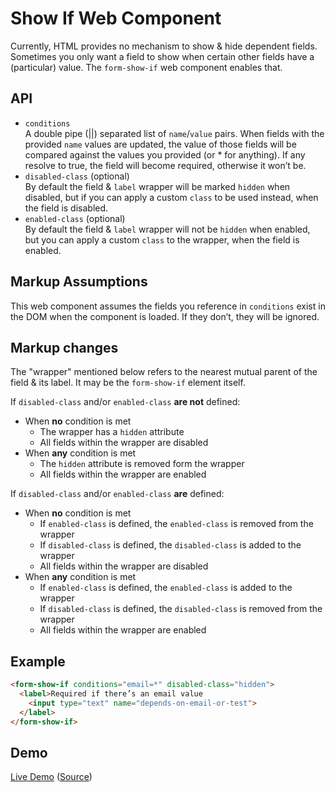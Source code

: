 # Show If Web Component

Currently, HTML provides no mechanism to show & hide dependent fields. Sometimes you only want a field to show when certain other fields have a (particular) value. The `form-show-if` web component enables that.

## API

<ul>
  <li><code>conditions</code><br> A double pipe (||) separated list of <code>name</code>/<code>value</code> pairs. When fields with the provided <code>name</code> values are updated, the value of those fields will be compared against the values you provided (or * for anything). If any resolve to true, the field will become required, otherwise it won’t be.</li>
  <li><code>disabled-class</code> (optional)<br> By default the field & <code>label</code> wrapper will be marked <code>hidden</code> when disabled, but if you can apply a custom <code>class</code> to be used instead, when the field is disabled.</li>
  <li><code>enabled-class</code> (optional)<br> By default the field & <code>label</code> wrapper will not be <code>hidden</code> when enabled, but you can apply a custom <code>class</code> to the wrapper, when the field is enabled.</li>
</ul>

## Markup Assumptions

This web component assumes the fields you reference in `conditions` exist in the DOM when the component is loaded. If they don’t, they will be ignored.

## Markup changes

The "wrapper" mentioned below refers to the nearest mutual parent of the field & its label. It may be the `form-show-if` element itself.

If `disabled-class` and/or `enabled-class` **are not** defined:

* When **no** condition is met
  * The wrapper has a `hidden` attribute
  * All fields within the wrapper are disabled
* When **any** condition is met
  * The `hidden` attribute is removed form the wrapper
  * All fields within the wrapper are enabled

If `disabled-class` and/or `enabled-class` **are** defined:

* When **no** condition is met
  * If `enabled-class` is defined, the `enabled-class` is removed from the wrapper
  * If `disabled-class` is defined, the `disabled-class` is added to the wrapper
  * All fields within the wrapper are disabled
* When **any** condition is met
  * If `enabled-class` is defined, the `enabled-class` is added to the wrapper
  * If `disabled-class` is defined, the `disabled-class` is removed from the wrapper
  * All fields within the wrapper are enabled

## Example

```html
<form-show-if conditions="email=*" disabled-class="hidden">
  <label>Required if there’s an email value
    <input type="text" name="depends-on-email-or-test">
  </label>
</form-show-if>
```

## Demo

[Live Demo](https://aarongustafson.github.io/form-show-if/demo.html) ([Source](./demo.html))
